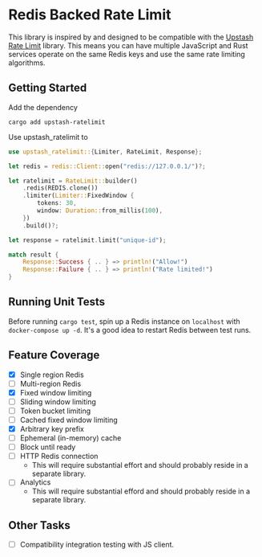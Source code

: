 # Redis Backed Rate Limit

This library is inspired by and designed to be compatible with the [Upstash Rate Limit](https://github.com/upstash/ratelimit) library. This means you can have multiple JavaScript and Rust services operate on the same Redis keys and use the same rate limiting algorithms.

## Getting Started

Add the dependency

```shell
cargo add upstash-ratelimit
```

Use upstash_ratelimit to

```rust
use upstash_ratelimit::{Limiter, RateLimit, Response};

let redis = redis::Client::open("redis://127.0.0.1/")?;

let ratelimit = RateLimit::builder()
    .redis(REDIS.clone())
    .limiter(Limiter::FixedWindow {
        tokens: 30,
        window: Duration::from_millis(100),
    })
    .build()?;

let response = ratelimit.limit("unique-id");

match result {
    Response::Success { .. } => println!("Allow!")
    Response::Failure { .. } => println!("Rate limited!")
}
```

## Running Unit Tests

Before running `cargo test`, spin up a Redis instance on `localhost` with `docker-compose up -d`. It's a good idea to restart Redis between test runs.

## Feature Coverage

- [x] Single region Redis
- [ ] Multi-region Redis
- [x] Fixed window limiting
- [ ] Sliding window limiting
- [ ] Token bucket limiting
- [ ] Cached fixed window limiting
- [x] Arbitrary key prefix
- [ ] Ephemeral (in-memory) cache
- [ ] Block until ready
- [ ] HTTP Redis connection
    - This will require substantial effort and should probably reside in a separate library.
- [ ] Analytics
    - This will require substantial efford and should probably reside in a separate library.

## Other Tasks

- [ ] Compatibility integration testing with JS client.
